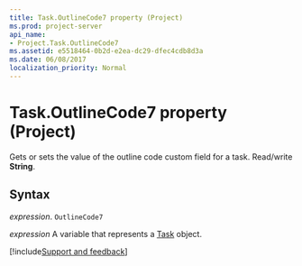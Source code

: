 ```yaml
---
title: Task.OutlineCode7 property (Project)
ms.prod: project-server
api_name:
- Project.Task.OutlineCode7
ms.assetid: e5518464-0b2d-e2ea-dc29-dfec4cdb8d3a
ms.date: 06/08/2017
localization_priority: Normal
---
```



# Task.OutlineCode7 property (Project)

 Gets or sets the value of the outline code custom field for a task. Read/write **String**.


## Syntax

_expression_. `OutlineCode7`

_expression_ A variable that represents a [Task](./Project.Task.md) object.

[!include[Support and feedback](~/includes/feedback-boilerplate.md)]